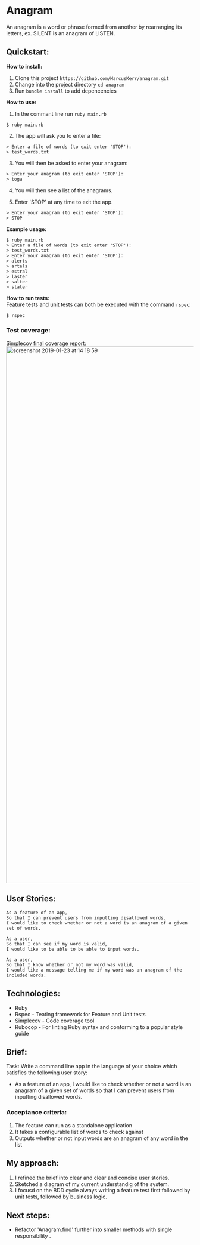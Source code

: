 # Anagram

An anagram is a word or phrase formed from another by rearranging its letters, ex. SILENT is an anagram of LISTEN.

## Quickstart:

**How to install:**<br>

1. Clone this project `https://github.com/MarcusKerr/anagram.git`
2. Change into the project directory `cd anagram`
3. Run `bundle install` to add depencencies

**How to use:**
<br>
1. In the commant line run `ruby main.rb`

```
$ ruby main.rb
```

2. The app will ask you to enter a file:

```
> Enter a file of words (to exit enter 'STOP'):
> test_words.txt
```

3. You will then be asked to enter your anagram:

```
> Enter your anagram (to exit enter 'STOP'):
> toga
```

4. You will then see a list of the anagrams.

5. Enter 'STOP' at any time to exit the app.

```
> Enter your anagram (to exit enter 'STOP'):
> STOP
```

**Example usage:**
<br>
```
$ ruby main.rb
> Enter a file of words (to exit enter 'STOP'):
> test_words.txt
> Enter your anagram (to exit enter 'STOP'):
> alerts
> artels
> estral
> laster
> salter
> slater
```

**How to run tests:**
<br>
Feature tests and unit tests can both be executed with the command `rspec`:

```
$ rspec
```

### Test coverage:

Simplecov final coverage report:
<img width="1439" alt="screenshot 2019-01-23 at 14 18 59" src="https://user-images.githubusercontent.com/15127871/51612705-e2ba1480-1f19-11e9-98ce-087a5e0cc107.png">


## User Stories:

```
As a feature of an app,
So that I can prevent users from inputting disallowed words.
I would like to check whether or not a word is an anagram of a given set of words.

As a user,
So that I can see if my word is valid,
I would like to be able to be able to input words.

As a user,
So that I know whether or not my word was valid,
I would like a message telling me if my word was an anagram of the included words.
```

## Technologies:

* Ruby
* Rspec - Teating framework for Feature and Unit tests
* Simplecov - Code coverage tool
* Rubocop - For linting Ruby syntax and conforming to a popular style guide


## Brief:

Task: Write a command line app in the language of your choice which satisfies the following user story:

- As a feature of an app, I would like to check whether or not a word is an anagram of a given set of words so that I can prevent users from inputting disallowed words.

### Acceptance criteria: 

1. The feature can run as a standalone application
2. It takes a configurable list of words to check against
3. Outputs whether or not input words are an anagram of any word in the list

## My approach:

1. I refined the brief into clear and clear and concise user stories.
2. Sketched a diagram of my current understandig of the system.
3. I focusd on the BDD cycle always writing a feature test first followed by unit tests, followed by business logic.

## Next steps:

- Refactor 'Anagram.find' further into smaller methods with single responsibility .
